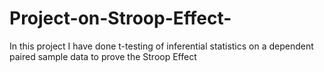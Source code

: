 # Project-on-Stroop-Effect-
In this project I have done t-testing of inferential statistics on a dependent paired sample data to prove the Stroop Effect
